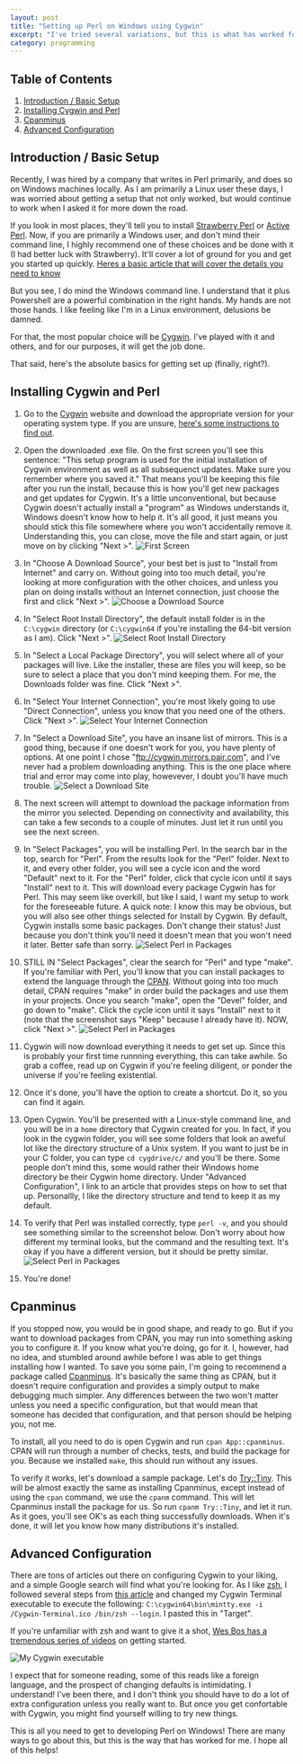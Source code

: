 ```yaml
---
layout: post
title: "Setting up Perl on Windows using Cygwin"
excerpt: "I've tried several variations, but this is what has worked for me."
category: programming
---
```

## Table of Contents
1. [Introduction / Basic Setup](#intro)
1. [Installing Cygwin and Perl](#cygwin)
1. [Cpanminus](#cpanminus)
1. [Advanced Configuration](#advanced)

## <a name="intro"></a>Introduction / Basic Setup

Recently, I was hired by a company that writes in Perl primarily, and does so on
Windows machines locally. As I am primarily a Linux user these days, I was
worried about getting a setup that not only worked, but would continue to work
when I asked it for more down the road.

If you look in most places, they'll tell you to install
[Strawberry Perl](http://strawberryperl.com/) or
[Active Perl](http://www.activestate.com/activeperl). Now, if you are primarily
a Windows user, and don't mind their command line, I highly recommend one of
these choices and be done with it (I had better luck with Strawberry). It'll
cover a lot of ground for you and get you started up quickly.
[Heres a basic article that will cover the details you need to know](http://learn.perl.org/installing/windows.html)

But you see, I do mind the Windows command line. I understand that it plus
Powershell are a powerful combination in the right hands. My hands are not those
hands. I like feeling like I'm in a Linux environment, delusions be damned.

For that, the most popular choice will be [Cygwin](https://www.cygwin.com/). I've
played with it and others, and for our purposes, it will get the job done.

That said, here's the absolute basics for getting set up (finally, right?).

## <a name="cygwin"></a>Installing Cygwin and Perl

1. Go to the [Cygwin](https://cygwin.com/install.html) website and download the
appropriate version for your operating system type. If you are unsure,
[here's some instructions to find out](http://windows.microsoft.com/en-us/windows/32-bit-and-64-bit-windows#1TC=windows-7).
2. Open the downloaded .exe file. On the first screen you'll see this sentence:
"This setup program is used for the initial installation of Cygwin environment
as well as all subsequenct updates. Make sure you remember where you saved it."
That means you'll be keeping this file after you run the install, because this
is how you'll get new packages and get updates for Cygwin. It's a little
unconventional, but because Cygwin doesn't actually install a "program" as
Windows understands it, Windows doesn't know how to help it. It's all good, it
just means you should stick this file somewhere where you won't accidentally
remove it. Understanding this, you can close, move the file and start again, or
just move on by clicking "Next >".
![First Screen](/img/cygwin01.png)

3. In "Choose A Download Source", your best bet is just to "Install from
Internet" and carry on. Without going into too much detail, you're looking at
more configuration with the other choices, and unless you plan on doing installs
without an Internet connection, just choose the first and click "Next >".
![Choose a Download Source](/img/cygwin02.png)

4. In "Select Root Install Directory", the default install folder is in the
`C:\cygwin` directory (or `C:\cygwin64` if you're installing the 64-bit version
as I am). Click "Next >".
![Select Root Install Directory](/img/cygwin03.png)

5. In "Select a Local Package Directory", you will select where all of your
packages will live. Like the installer, these are files you will keep, so be
sure to select a place that you don't mind keeping them. For me, the Downloads
folder was fine. Click "Next >".

6. In "Select Your Internet Connection", you're most likely going to use
"Direct Connection", unless you know that you need one of the others. Click "Next >".
![Select Your Internet Connection](/img/cygwin04.png)

7. In "Select a Download Site", you have an insane list of mirrors. This is a good
thing, because if one doesn't work for you, you have plenty of options. At one
point I chose "ftp://cygwin.mirrors.pair.com", and I've never had a problem
downloading anything. This is the one place where trial and error may come into
play, howevever, I doubt you'll have much trouble.
![Select a Download Site](/img/cygwin05.png)

8. The next screen will attempt to download the package information from the
mirror you selected. Depending on connectivity and availability, this can take
a few seconds to a couple of minutes. Just let it run until you see the next
screen.

9. In "Select Packages", you will be installing Perl. In the search bar in the
top, search for "Perl". From the results look for the "Perl" folder. Next to it,
and every other folder, you will see a cycle icon and the word "Default" next to
it. For the "Perl" folder, click that cycle icon until it says "Install" next to
it. This will download every package Cygwin has for Perl. This may seem like
overkill, but like I said, I want my setup to work for the foreseeable future. A
quick note: I know this may be obvious, but you will also see other things selected
for Install by Cygwin. By default, Cygwin installs some basic packages. Don't
change their status! Just because you don't think you'll need it doesn't mean
that you won't need it later. Better safe than sorry.
![Select Perl in Packages](/img/cygwin06.png)

10. STILL IN "Select Packages", clear the search for "Perl" and type "make". If
you're familiar with Perl, you'll know that you can install packages to extend
the language through the [CPAN](http://www.cpan.org/). Without going into too
much detail, CPAN requires "make" in order build the packages and use them in
your projects. Once you search "make", open the "Devel" folder, and go down to
"make". Click the cycle icon until it says "Install" next to it (note that the
screenshot says "Keep" because I already have it). NOW, click "Next >".
![Select Perl in Packages](/img/cygwin07.png)

11. Cygwin will now download everything it needs to get set up. Since this is
probably your first time runnning everything, this can take awhile. So grab a
coffee, read up on Cygwin if you're feeling diligent, or ponder the universe
if you're feeling existential.

12. Once it's done, you'll have the option to create a shortcut. Do it, so you
can find it again.

13. Open Cygwin. You'll be presented with a Linux-style command line, and you
will be in a `home` directory that Cygwin created for you. In fact, if you look
in the cygwin folder, you will see some folders that look an aweful lot like
the directory structure of a Unix system. If you want to just be in your C folder,
you can type `cd cygdrive/c/` and you'll be there. Some people don't mind this,
some would rather their Windows home directory be their Cygwin home directory.
Under "Advanced Configuration", I link to an article that provides steps on how
to set that up. Personallly, I like the directory structure and tend to keep it
as my default.

14. To verify that Perl was installed correctly, type `perl -v`, and you should
see something similar to the screenshot below. Don't worry about how different
my terminal looks, but the command and the resulting text. It's okay if you
have a different version, but it should be pretty similar.
![Select Perl in Packages](/img/cygwin08.png)

15. You're done!

## <a name="cpanminus"></a> Cpanminus
If you stopped now, you would be in good shape, and ready to go. But if you want
to download packages from CPAN, you may run into something asking you to configure
it. If you know what you're doing, go for it. I, however, had no idea, and
stumbled around awhile before I was able to get things installing how I wanted.
To save you some pain, I'm going to recommend a package called [Cpanminus](http://search.cpan.org/~miyagawa/App-cpanminus-1.7040/lib/App/cpanminus.pm). It's basically the same thing as CPAN,
but it doesn't require configuration and provides a simply output to make
debugging much simpler. Any differences between the two won't matter unless you
need a specific configuration, but that would mean that someone has decided
that configuration, and that person should be helping you, not me.

To install, all you need to do is open Cygwin and run `cpan App::cpanminus`.
CPAN will run through a number of checks, tests, and build the package for you.
Because we installed `make`, this should run without any issues.

To verify it works, let's download a sample package. Let's do [Try::Tiny](http://search.cpan.org/~ether/Try-Tiny-0.24/lib/Try/Tiny.pm). This will be almost exactly the same as installing Cpanminus,
except instead of using the `cpan` command, we use the `cpanm` command. This
will let Cpanminus install the package for us. So run `cpanm Try::Tiny`, and
let it run. As it goes, you'll see OK's as each thing successfully downloads.
When it's done, it will let you know how many distributions it's installed.

## <a name="advanced"></a>Advanced Configuration

There are tons of articles out there on configuring
Cygwin to your liking, and a simple Google search will find what you're looking
for. As I like [zsh](http://ohmyz.sh/), I followed several steps from
[this article](https://www.4thinker.com/cygwin-setup.html) and changed my
Cygwin Terminal executable to execute the following:
`C:\cygwin64\bin\mintty.exe -i /Cygwin-Terminal.ico /bin/zsh --login`. I pasted
this in "Target".

If you're unfamiliar with zsh and want to give it a shot,
[Wes Bos has a tremendous series of videos](http://commandlinepoweruser.com/) on
getting started.

![My Cygwin executable](/img/cygwin-exe.png)

I expect that for someone reading, some of this reads like a foreign language,
and the prospect of changing defaults is intimidating. I understand! I've been
there, and I don't think you should have to do a lot of extra configuration
unless you really want to. But once you get confortable with Cygwin, you might
find yourself willing to try new things.

This is all you need to get to developing Perl on Windows! There are many ways
to go about this, but this is the way that has worked for me. I hope all of this
helps!